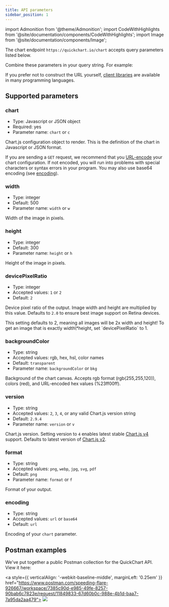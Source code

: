 ```yaml
---
title: API parameters
sidebar_position: 1
---
```


import Admonition from '@theme/Admonition';
import CodeWithHighlights from '@site/documentation/components/CodeWithHighlights';
import Image from '@site/documentation/components/Image';

The chart endpoint `https://quickchart.io/chart` accepts query parameters listed below.

Combine these parameters in your query string. For example:

<CodeWithHighlights
  wrap
  code="https://quickchart.io/chart?**width**=500&**height**=300&**chart**={...}"
/>

If you prefer not to construct the URL yourself, [client libraries](/documentation/usage/client-libraries/) are available in many programming languages.

## Supported parameters

### chart

- Type: Javascript or JSON object
- Required: yes
- Parameter name: `chart` or `c`

Chart.js configuration object to render. This is the definition of the chart in Javascript or JSON format.

If you are sending a `GET` request, we recommend that you [URL-encode](https://www.urlencoder.io/) your chart configuration. If not
encoded, you will run into problems with special characters or syntax errors in your program. You
may also use base64 encoding (see [encoding](#encoding)).

### width

- Type: integer
- Default: 500
- Parameter name: `width` or `w`

Width of the image in pixels.

### height

- Type: integer
- Default: 300
- Parameter name: `height` or `h`

Height of the image in pixels.

### devicePixelRatio

- Type: integer
- Accepted values: `1` or `2`
- Default: `2`

Device pixel ratio of the output. Image width and height are multiplied by this value. Defaults to `2.0` to ensure best image support on Retina devices.

<Admonition type="info">
  This setting defaults to 2, meaning all images will be 2x width and height! To get an image that
  is exactly width\*height, set `devicePixelRatio` to 1.
</Admonition>

### backgroundColor

- Type: string
- Accepted values: rgb, hex, hsl, color names
- Default: `transparent`
- Parameter name: `backgroundColor` or `bkg`

Background of the chart canvas. Accepts rgb format (rgb(255,255,120)), colors (red), and URL-encoded hex values (%23ff00ff).

### version

- Type: string
- Accepted values: `2`, `3`, `4`, or any valid Chart.js version string
- Default: `2.9.4`
- Parameter name: `version` or `v`

Chart.js version. Setting version to `4` enables latest stable [Chart.js v4](https://www.chartjs.org/docs/latest/configuration/) support. Defaults to latest version of [Chart.js v2](https://www.chartjs.org/docs/2.9.4/charts/line.html).

### format

- Type: string
- Accepted values: `png`, `webp`, `jpg`, `svg`, `pdf`
- Default: `png`
- Parameter name: `format` or `f`

Format of your output.

### encoding

- Type: string
- Accepted values: `url` or `base64`
- Default: `url`

Encoding of your `chart` parameter.

## Postman examples

We've put together a public Postman collection for the QuickChart API. View it here:

<a style={{ verticalAlign: '-webkit-baseline-middle', marginLeft: '0.25em' }}
href="https://www.postman.com/speeding-flare-926667/workspace/7385c90d-e985-49fe-8257-90bab6c7823e/request/11849833-67d60b0c-988e-4b1d-baa7-7a95da2aa479"> <img loading="lazy" src="https://run.pstmn.io/button.svg" /> </a>
